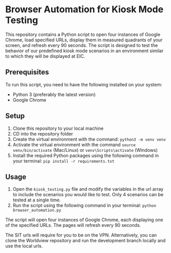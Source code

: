 # Browser Automation for Kiosk Mode Testing

This repository contains a Python script to open four instances of Google Chrome, load specified URLs, display them in measured quadrants of your screen, and refresh every 90 seconds. The script is designed to test the behavior of our predefined kiosk mode scenarios in an environment similar to which they will be displayed at EIC. 

## Prerequisites

To run this script, you need to have the following installed on your system:

- Python 3 (preferably the latest version)
- Google Chrome

## Setup

1. Clone this repository to your local machine
2. CD into the repository folder
3. Create the virtual environment with the command: `python3 -m venv venv`
4. Activate the virtual environment with the command `source venv/bin/activate` (Mac/Linux) or `venv\Scripts\activate` (Windows)
5. Install the required Python packages using the following command in your terminal: `pip install -r requirements.txt`

## Usage

1. Open the `kiosk_testing.py` file and modify the variables in the url array to include the scenarios you would like to test. Only 4 scenarios can be tested at a single time. 
2. Run the script using the following command in your terminal: `python browser_automation.py`

The script will open four instances of Google Chrome, each displaying one of the specified URLs. The pages will refresh every 90 seconds.

The SIT urls will require for you to be on the VPN. Alternatively, you can clone the Worldview repository and run the development branch locally and use the local urls. 
